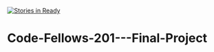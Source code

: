 [![Stories in Ready](https://badge.waffle.io/mevans72/to-be-renamed-repo.png?label=ready&title=Ready)](https://waffle.io/mevans72/to-be-renamed-repo)
# Code-Fellows-201---Final-Project